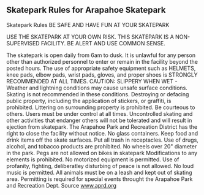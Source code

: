 ## Skatepark Rules for Arapahoe Skatepark

Skatepark Rules
BE SAFE AND HAVE FUN AT YOUR SKATEPARK

USE THE SKATEPARK AT YOUR OWN RISK. THIS SKATEPARK IS A NON-SUPERVISED FACILITY. BE ALERT AND USE COMMON SENSE.

The skatepark is open daily from 6am to dusk. It is unlawful for any person other than authorized personnel to enter or remain in the facility beyond the posted hours.
The use of appropriate safety equipment such as HELMETS, knee pads, elbow pads, wrist pads, gloves, and proper shoes is STRONGLY RECOMMENDED AT ALL TIMES.
CAUTION: SLIPPERY WHEN WET - Weather and lightning conditions may cause unsafe surface conditions. Skating is not recommended in these conditions.
Destroying or defacing public property, including the application of stickers, or graffiti, is prohibited. Littering on surrounding property is prohibited.
Be courteous to others. Users must be under control at all times. Uncontrolled skating and other activities that endanger others will not be tolerated and will result in ejection from skatepark.
The Arapahoe Park and Recreation District has the right to close the facility without notice.
No glass containers. Keep food and drink items off the skate surfaces.
Put all trash in receptacles.
Use of drugs, alcohol, and tobacco products are prohibited.
No wheels over 20" diameter in the park.
Pegs are not allowed on bikes in skatepark
Modifications to any elements is prohibited.
No motorized equipment is permitted.
Use of profanity, fighting, deliberatley disturbing of peace is not allowed.
No loud music is permitted.
All animals must be on a leash and kept out of skating area.
Permitting is required for special events throught the Arapahoe Park and Recreation Dept.
Source
www.aprd.org
